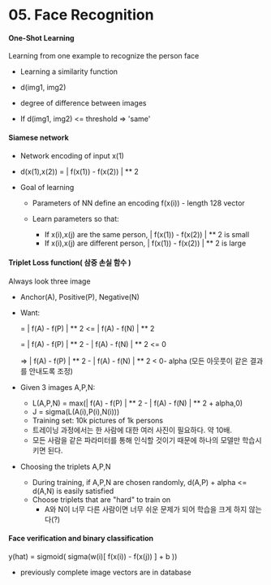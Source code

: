 # 05. Face Recognition

#### One-Shot Learning

Learning from one example to recognize the person face

- Learning a similarity function

- d(img1, img2) 

-  degree of difference between images

- If d(img1, img2) <= threshold  => 'same'



#### Siamese network

- Network encoding of input x(1)

- d(x(1),x(2)) = | f(x(1)) - f(x(2)) | ** 2

- Goal of learning

  - Parameters of NN define an encoding f(x(i)) - length 128 vector

  - Learn parameters so that:

    - If x(i),x(j) are the same person, | f(x(1)) - f(x(2)) | ** 2 is small
    - If x(i),x(j) are different person, | f(x(1)) - f(x(2)) | ** 2 is large

    

#### Triplet Loss function( 삼중 손실 함수 )

Always look three image

- Anchor(A), Positive(P), Negative(N)

- Want: 

  = | f(A) - f(P) | ** 2 <= | f(A) - f(N) | ** 2

  = | f(A) - f(P) | ** 2 - | f(A) - f(N) | ** 2 <= 0

  => | f(A) - f(P) | ** 2 - | f(A) - f(N) | ** 2 < 0- alpha (모든 아웃풋이 같은 결과를 안내도록 조정)

- Given 3 images A,P,N:

  - L(A,P,N) = max(| f(A) - f(P) | ** 2 - | f(A) - f(N) | ** 2 + alpha,0)
  - J = sigma(L(A(i),P(i),N(i)))
  - Training set: 10k pictures of 1k persons
  - 트레이닝 과정에서는 한 사람에 대한 여러 사진이 필요하다. 약 10배.
  - 모든 사람을 같은 파라미터를 통해 인식할 것이기 때문에 하나의 모델만 학습시키면 된다.

- Choosing the triplets A,P,N

  - During training, if A,P,N are chosen randomly, d(A,P) + alpha <= d(A,N) is easily satisfied
  - Choose triplets that are "hard" to train on
    - A와 N이 너무 다른 사람이면 너무 쉬운 문제가 되어 학습을 크게 하지 않는다(?)



#### Face verification and binary classification

y(hat) = sigmoid( sigma(w(i)[ f(x(i)) - f(x(j)) ] + b ))

- previously complete image vectors are in database



#### 

